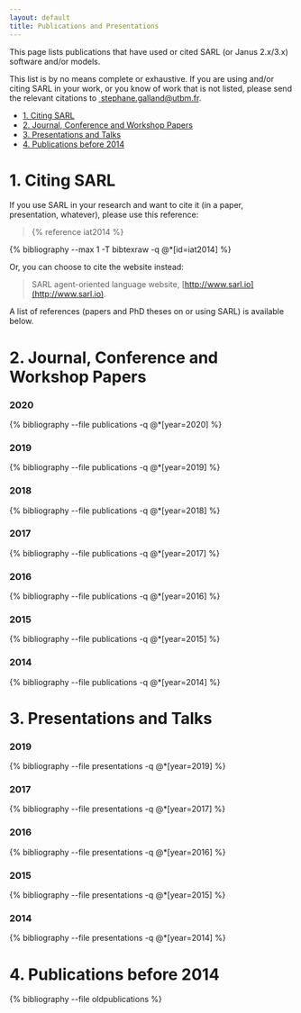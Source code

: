 ```yaml
---
layout: default
title: Publications and Presentations
---
```


This page lists publications that have used or cited SARL (or Janus 2.x/3.x) software and/or models.

This list is by no means complete or exhaustive. If you are using and/or citing SARL in your work, or you know of work that is not listed, please send the relevant citations to [<i class="fa fa-envelope"></i>&nbsp;stephane.galland@utbm.fr](mailto:stephane.galland@utbm.fr).

<ul class="page_outline" id="page_outline">

<li><a href="#1-citing-sarl">1. Citing SARL</a></li>
<li><a href="#2-journal-conference-and-workshop-papers">2. Journal, Conference and Workshop Papers</a></li>
<li><a href="#3-presentations-andtalks">3. Presentations and Talks</a></li>
<li><a href="#4-publications-before-2014">4. Publications before 2014</a></li>
</ul>

# 1. Citing SARL

If you use SARL in your research and want to cite it (in a paper, presentation, whatever), please use this reference:

> {% reference iat2014 %}


{% bibliography --max 1 -T bibtexraw -q @*[id=iat2014] %}

Or, you can choose to cite the website instead:

> SARL agent-oriented language website, [http://www.sarl.io](http://www.sarl.io).

A list of references (papers and PhD theses on or using SARL) is available below.

# 2. Journal, Conference and Workshop Papers

### 2020
{% bibliography --file publications -q @*[year=2020] %}

### 2019
{% bibliography --file publications -q @*[year=2019] %}

### 2018
{% bibliography --file publications -q @*[year=2018] %}

### 2017
{% bibliography --file publications -q @*[year=2017] %}

### 2016
{% bibliography --file publications -q @*[year=2016] %}

### 2015
{% bibliography --file publications -q @*[year=2015] %}

### 2014
{% bibliography --file publications -q @*[year=2014] %}

# 3. Presentations and Talks

### 2019
{% bibliography --file presentations -q @*[year=2019] %}

### 2017
{% bibliography --file presentations -q @*[year=2017] %}

### 2016
{% bibliography --file presentations -q @*[year=2016] %}

### 2015
{% bibliography --file presentations -q @*[year=2015] %}

### 2014
{% bibliography --file presentations -q @*[year=2014] %}

# 4. Publications before 2014
{% bibliography --file oldpublications %}

